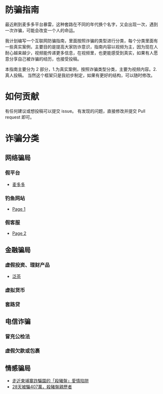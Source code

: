 # 防骗指南
最近刷到麦多多平台暴雷，这种套路在不同的年代换个名字，又会出现一次，遇到一次诈骗，可能会改变一个人的命运。

我计划编写一个互联网防骗指南，里面按照诈骗的类型进行分类，每个分类里面有一些真实案例，主要目的是提高大家防诈意识，指南内容以视频为主，因为现在人耐心越来越少，视频能传递更多信息，在视频里，也更能感受到真实，如果有人愿意分享自己被诈骗的经历，也接受投稿。

本指南主要分为 2 部分，1.为真实案例，按照诈骗类型分类，主要为视频内容。2.真人投稿。
当然这个框架只是我初步制定，如果有更好的结构，可以随时修改。
# 如何贡献
有任何建议或想投稿可以提交 issue。
有发现的问题，直接修改并提交 Pull request 即可。


# 诈骗分类
## 网络骗局

### 假平台
  * [麦多多](fake-platform/mai-duo-duo.md)
### 钓鱼网站
  * [Page 1](wang-luo-pian-ju/diao-yu-wang-zhan/page-1.md)
### 假客服
  * [Page 2](wang-luo-pian-ju/jia-ke-fu/page-2.md)

## 金融骗局

### 虚假投资、理财产品
  * [泛茶](fake-investment/fan-cha.md)
### 虚拟货币
### 套路贷

## 电信诈骗

### 冒充公检法
### 虚假欠款或包裹

## 情感骗局

* [走近柬埔寨詐騙園的「殺豬盤」愛情陷阱](emotional-scams/zou-jin-jian-pu-zhai-zha-pian-yuan-de-sha-zhu-pan-ai-qing-xian-jing.md)
* [28天被騙407萬，殺豬盤親歷者](emotional-scams/28-tian-bei-pian-407-wan-sha-zhu-pan-qin-li-zhe.md)
